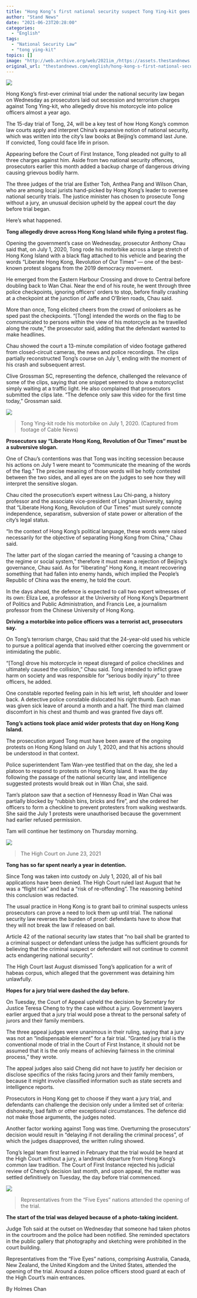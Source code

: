 ```yaml
---
title: "Hong Kong’s first national security suspect Tong Ying-kit goes on trial"
author: "Stand News"
date: "2021-06-23T20:28:00"
categories:
  - "English"
tags:
  - "National Security Law"
  - "tong ying-kit"
topics: []
image: "http://web.archive.org/web/2021im_/https://assets.thestandnews.com/media/photos/1_vh7np.png"
original_url: "thestandnews.com/english/hong-kong-s-first-national-security-suspect-tong-ying-kit-goes-on-trial"
---
```

![](http://web.archive.org/web/2021im_/https://assets.thestandnews.com/media/photos/1_vh7np.png)

Hong Kong’s first-ever criminal trial under the national security law began on Wednesday as prosecutors laid out secession and terrorism charges against Tong Ying-kit, who allegedly drove his motorcycle into police officers almost a year ago.

The 15-day trial of Tong, 24, will be a key test of how Hong Kong’s common law courts apply and interpret China’s expansive notion of national security, which was written into the city’s law books at Beijing’s command last June. If convicted, Tong could face life in prison.

Appearing before the Court of First Instance, Tong pleaded not guilty to all three charges against him. Aside from two national security offences, prosecutors earlier this month added a backup charge of dangerous driving causing grievous bodily harm.

The three judges of the trial are Esther Toh, Anthea Pang and Wilson Chan, who are among local jurists hand-picked by Hong Kong’s leader to oversee national security trials. The justice minister has chosen to prosecute Tong without a jury, an unusual decision upheld by the appeal court the day before trial began.

Here’s what happened.

**Tong allegedly drove across Hong Kong Island while flying a protest flag.**

Opening the government’s case on Wednesday, prosecutor Anthony Chau said that, on July 1, 2020, Tong rode his motorbike across a large stretch of Hong Kong Island with a black flag attached to his vehicle and bearing the words “Liberate Hong Kong, Revolution of Our Times” — one of the best-known protest slogans from the 2019 democracy movement.

He emerged from the Eastern Harbour Crossing and drove to Central before doubling back to Wan Chai. Near the end of his route, he went through three police checkpoints, ignoring officers’ orders to stop, before finally crashing at a checkpoint at the junction of Jaffe and O’Brien roads, Chau said.

More than once, Tong elicited cheers from the crowd of onlookers as he sped past the checkpoints. “\[Tong\] intended the words on the flag to be communicated to persons within the view of his motorcycle as he travelled along the route,” the prosecutor said, adding that the defendant wanted to make headlines.

Chau showed the court a 13-minute compilation of video footage gathered from closed-circuit cameras, the news and police recordings. The clips partially reconstructed Tong’s course on July 1, ending with the moment of his crash and subsequent arrest.

Clive Grossman SC, representing the defence, challenged the relevance of some of the clips, saying that one snippet seemed to show a motorcyclist simply waiting at a traffic light. He also complained that prosecutors submitted the clips late. “The defence only saw this video for the first time today,” Grossman said.

![](http://web.archive.org/web/2021im_/https://assets.thestandnews.com/media/photos/0_XS0yj.png)
> Tong Ying-kit rode his motorbike on July 1, 2020. (Captured from footage of Cable News)

**Prosecutors say “Liberate Hong Kong, Revolution of Our Times“ must be a subversive slogan.**

One of Chau’s contentions was that Tong was inciting secession because his actions on July 1 were meant to “communicate the meaning of the words of the flag.” The precise meaning of those words will be hotly contested between the two sides, and all eyes are on the judges to see how they will interpret the sensitive slogan.

Chau cited the prosecution’s expert witness Lau Chi-pang, a history professor and the associate vice-president of Lingnan University, saying that “Liberate Hong Kong, Revolution of Our Times” must surely connote independence, separatism, subversion of state power or alteration of the city’s legal status.

“In the context of Hong Kong’s political language, these words were raised necessarily for the objective of separating Hong Kong from China,” Chau said.

The latter part of the slogan carried the meaning of “causing a change to the regime or social system,” therefore it must mean a rejection of Beijing’s governance, Chau said. As for “liberating” Hong Kong, it meant recovering something that had fallen into enemy hands, which implied the People’s Republic of China was the enemy, he told the court.

In the days ahead, the defence is expected to call two expert witnesses of its own: Eliza Lee, a professor at the University of Hong Kong’s Department of Politics and Public Administration, and Francis Lee, a journalism professor from the Chinese University of Hong Kong.

**Driving a motorbike into police officers was a terrorist act, prosecutors say.**

On Tong’s terrorism charge, Chau said that the 24-year-old used his vehicle to pursue a political agenda that involved either coercing the government or intimidating the public.

“\[Tong\] drove his motorcycle in repeat disregard of police checklines and ultimately caused the collision,” Chau said. Tong intended to inflict grave harm on society and was responsible for “serious bodily injury” to three officers, he added.

One constable reported feeling pain in his left wrist, left shoulder and lower back. A detective police constable dislocated his right thumb. Each man was given sick leave of around a month and a half. The third man claimed discomfort in his chest and thumb and was granted five days off.

**Tong’s actions took place amid wider protests that day on Hong Kong Island.**

The prosecution argued Tong must have been aware of the ongoing protests on Hong Kong Island on July 1, 2020, and that his actions should be understood in that context.

Police superintendent Tam Wan-yee testified that on the day, she led a platoon to respond to protests on Hong Kong Island. It was the day following the passage of the national security law, and intelligence suggested protests would break out in Wan Chai, she said.

Tam’s platoon saw that a section of Hennessy Road in Wan Chai was partially blocked by “rubbish bins, bricks and fire”, and she ordered her officers to form a checkline to prevent protesters from walking westwards. She said the July 1 protests were unauthorised because the government had earlier refused permission.

Tam will continue her testimony on Thursday morning.

![](http://web.archive.org/web/2021im_/https://assets.thestandnews.com/media/photos/2_M1JuG.jpg)
> The High Court on June 23, 2021

**Tong has so far spent nearly a year in detention.**

Since Tong was taken into custody on July 1, 2020, all of his bail applications have been denied. The High Court ruled last August that he was a “flight risk” and had a “risk of re-offending”. The reasoning behind this conclusion was redacted.

The usual practice in Hong Kong is to grant bail to criminal suspects unless prosecutors can prove a need to lock them up until trial. The national security law reverses the burden of proof: defendants have to show that they will not break the law if released on bail.

Article 42 of the national security law states that “no bail shall be granted to a criminal suspect or defendant unless the judge has sufficient grounds for believing that the criminal suspect or defendant will not continue to commit acts endangering national security”.

The High Court last August dismissed Tong’s application for a writ of habeas corpus, which alleged that the government was detaining him unlawfully.

**Hopes for a jury trial were dashed the day before.**

On Tuesday, the Court of Appeal upheld the decision by Secretary for Justice Teresa Cheng to try the case without a jury. Government lawyers earlier argued that a jury trial would pose a threat to the personal safety of jurors and their family members.

The three appeal judges were unanimous in their ruling, saying that a jury was not an “indispensable element” for a fair trial. “Granted jury trial is the conventional mode of trial in the Court of First Instance, it should not be assumed that it is the only means of achieving fairness in the criminal process,” they wrote.

The appeal judges also said Cheng did not have to justify her decision or disclose specifics of the risks facing jurors and their family members, because it might involve classified information such as state secrets and intelligence reports.

Prosecutors in Hong Kong get to choose if they want a jury trial, and defendants can challenge the decision only under a limited set of criteria: dishonesty, bad faith or other exceptional circumstances. The defence did not make those arguments, the judges noted.

Another factor working against Tong was time. Overturning the prosecutors’ decision would result in “delaying if not derailing the criminal process”, of which the judges disapproved, the written ruling showed.

Tong’s legal team first learned in February that the trial would be heard at the High Court without a jury, a landmark departure from Hong Kong’s common law tradition. The Court of First Instance rejected his judicial review of Cheng’s decision last month, and upon appeal, the matter was settled definitively on Tuesday, the day before trial commenced.

![](http://web.archive.org/web/2021im_/https://assets.thestandnews.com/media/photos/203532814_xJM9T.jpg)
> Representatives from the “Five Eyes” nations attended the opening of the trial.

**The start of the trial was delayed because of a photo-taking incident.**

Judge Toh said at the outset on Wednesday that someone had taken photos in the courtroom and the police had been notified. She reminded spectators in the public gallery that photography and sketching were prohibited in the court building.

Representatives from the “Five Eyes” nations, comprising Australia, Canada, New Zealand, the United Kingdom and the United States, attended the opening of the trial. Around a dozen police officers stood guard at each of the High Court’s main entrances.

By Holmes Chan